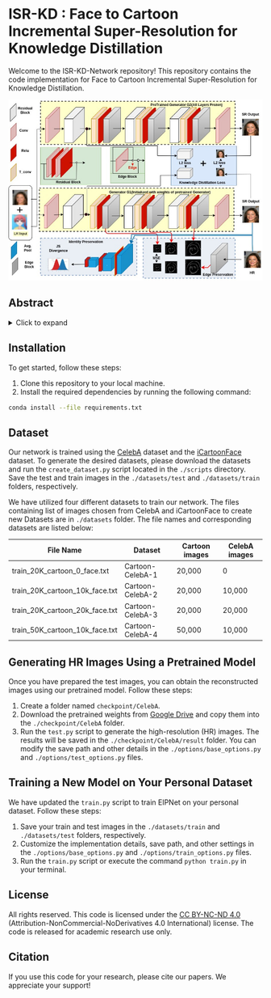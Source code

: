 # ISR-KD : Face to Cartoon Incremental Super-Resolution for Knowledge Distillation

Welcome to the ISR-KD-Network repository! This repository contains the code implementation for Face to Cartoon Incremental Super-Resolution for Knowledge Distillation.

![Proposed Architecture](./EIP_KD.jpg)

## Abstract

<details>
  <summary>Click to expand</summary>
  
Facial super-resolution is an important area of research that seeks to enhance low-resolution facial images for a variety of applications. While Generative Adversarial Networks (GANs) have shown promise in this area, their ability to adapt to new, unseen data remains a challenge. This paper addresses this problem by proposing an incremental super-resolution using GANs with knowledge distillation (ISR-KD) for face to cartoon. Previous research in this area has not investigated incremental learning, which is critical for real-world applications where new data is continually being generated. The proposed ISR-KD aims to develop a novel unified framework for facial super-resolution that can handle different settings, including different types of faces such as cartoon face and various levels of detail. To achieve this, a GAN-based super-resolution network was pretrained on the CelebA dataset and then incrementally trained on the iCartoon dataset, using knowledge distillation to retain performance on the CelebA test set while improving the performance on iCartoon test set. Our findings demonstrate the effectiveness of knowledge distillation in incrementally adding capability to the model for cartoon face super-resolution while retaining the learned knowledge for facial super-resolution tasks in GANs. 
</details>

<!-- > Edge and Identity Preserving Network for Face Super-Resolution  
> Jonghuyn Kim, Gen Li, Inyong Yun, Cheolkon Jung, Joongkyu Kim  
> Neurocomputing Journal 2021

[[Paper](https://www.sciencedirect.com/science/article/pii/S0925231221004227)] -->

## Installation

To get started, follow these steps:

1. Clone this repository to your local machine.
2. Install the required dependencies by running the following command:
```bash
conda install --file requirements.txt
```

## Dataset

Our network is trained using the [CelebA](http://mmlab.ie.cuhk.edu.hk/projects/CelebA.html) dataset and the [iCartoonFace](https://github.com/luxiangju-PersonAI/iCartoonFace) dataset. To generate the desired datasets, please download the datasets and run the `create_dataset.py` script located in the `./scripts` directory. Save the test and train images in the `./datasets/test` and `./datasets/train` folders, respectively.

We have utilized four different datasets to train our network. The files containing list of images chosen from CelebA and iCartoonFace to create new Datasets are in `./datasets` folder. The file names and corresponding datasets are listed below:

| File Name                           | Dataset           | Cartoon images | CelebA images |
|-------------------------------------|--------------------|----------------|----------------|
| train\_20K\_cartoon\_0\_face.txt     | Cartoon-CelebA-1   | 20,000         | 0              |
| train\_20K\_cartoon\_10k\_face.txt   | Cartoon-CelebA-2   | 20,000         | 10,000         |
| train\_20K\_cartoon\_20k\_face.txt   | Cartoon-CelebA-3   | 20,000         | 20,000         |
| train\_50K\_cartoon\_10k\_face.txt   | Cartoon-CelebA-4   | 50,000         | 10,000         |

## Generating HR Images Using a Pretrained Model

Once you have prepared the test images, you can obtain the reconstructed images using our pretrained model. Follow these steps:

1. Create a folder named `checkpoint/CelebA`.
2. Download the pretrained weights from [Google Drive](https://drive.google.com/drive/folders/1B4Wa-nhvU3LOzefI-2rBYrkqZPisC8fi?usp=sharing) and copy them into the `./checkpoint/CelebA` folder.
3. Run the `test.py` script to generate the high-resolution (HR) images. The results will be saved in the `./checkpoint/CelebA/result` folder. You can modify the save path and other details in the `./options/base_options.py` and `./options/test_options.py` files.

## Training a New Model on Your Personal Dataset

We have updated the `train.py` script to train EIPNet on your personal dataset. Follow these steps:

1. Save your train and test images in the `./datasets/train` and `./datasets/test` folders, respectively.
2. Customize the implementation details, save path, and other settings in the `./options/base_options.py` and `./options/train_options.py` files.
3. Run the `train.py` script or execute the command `python train.py` in your terminal.

## License

All rights reserved. This code is licensed under the [CC BY-NC-ND 4.0](https://creativecommons.org/licenses/by-nc-nd/4.0/legalcode) (Attribution-NonCommercial-NoDerivatives 4.0 International) license. The code is released for academic research use only.

## Citation

If you use this code for your research, please cite our papers. We appreciate your support!

